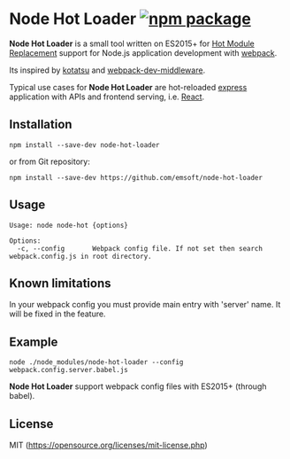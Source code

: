 # Node Hot Loader [![npm package](https://img.shields.io/npm/v/node-hot-loader.svg?style=flat-square)](https://www.npmjs.org/package/node-hot-loader)

**Node Hot Loader** is a small tool written on ES2015+ for [Hot Module Replacement](https://webpack.github.io/docs/hot-module-replacement.html) support for Node.js application development with [webpack](https://github.com/webpack/webpack).

Its inspired by [kotatsu](https://github.com/Yomguithereal/kotatsu/) and [webpack-dev-middleware](https://github.com/webpack/webpack-dev-middleware). 

Typical use cases for **Node Hot Loader** are hot-reloaded [express](http://expressjs.com/) application with APIs and frontend serving, i.e. [React](https://facebook.github.io/react/).

## Installation

`
npm install --save-dev node-hot-loader
`

or from Git repository:

`npm install --save-dev https://github.com/emsoft/node-hot-loader`

## Usage

```
Usage: node node-hot {options}

Options:
  -c, --config       Webpack config file. If not set then search webpack.config.js in root directory.
```

## Known limitations

In your webpack config you must provide main entry with 'server' name. It will be fixed in the feature.

## Example
```npm
node ./node_modules/node-hot-loader --config webpack.config.server.babel.js
```

**Node Hot Loader** support webpack config files with ES2015+ (through babel).

## License

MIT (https://opensource.org/licenses/mit-license.php)

